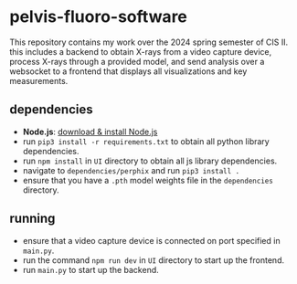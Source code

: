 # pelvis-fluoro-software

This repository contains my work over the 2024 spring semester of CIS II. this includes a backend to obtain X-rays from a video capture device, process X-rays through a provided model, and send analysis over a websocket to a frontend that displays all visualizations and key measurements.

## dependencies
- **Node.js**: [download & install Node.js](https://nodejs.org/)
- run `pip3 install -r requirements.txt` to obtain all python library dependencies.
- run `npm install` in `UI` directory to obtain all js library dependencies.
- navigate to `dependencies/perphix` and run `pip3 install .`
- ensure that you have a `.pth` model weights file in the `dependencies` directory.

## running
- ensure that a video capture device is connected on port specified in `main.py`.
- run the command `npm run dev` in `UI` directory to start up the frontend.
- run `main.py` to start up the backend.
